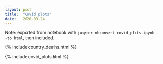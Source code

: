 ```yaml
---
layout: post
title:  "Covid plots"
date:   2020-03-24
---
```


Note: exported from notebook with `jupyter nbconvert covid_plots.ipynb --to html`, then included.

{% include country_deaths.html %}

{% include covid_plots.html %}
